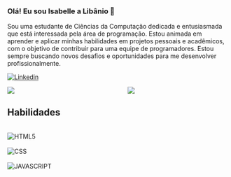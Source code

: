 ### Olá! Eu sou Isabelle a Libânio 👋

Sou uma estudante de Ciências da Computação dedicada e entusiasmada que está interessada pela área de programação. Estou animada em aprender e aplicar minhas habilidades em projetos pessoais e acadêmicos, com o objetivo de contribuir para uma equipe de programadores. Estou sempre buscando novos desafios e oportunidades para me desenvolver profissionalmente.

[![Linkedin](https://img.shields.io/badge/LinkedIn-0077B5?style=for-the-badge&logo=linkedin&logoColor=white)](https://www.linkedin.com/in/isabelle-lib%C3%A2nio-70b710230/)

<div style="display: flex; width: 100%">
   <div style="width:60%; display: flex;">
      <img src="https://github-readme-stats.vercel.app/api?username=LibanioDev&show_icons=true&theme=tokyonight"/>
   </div>

   <div style="width:50%; display: flex;">
      <img src="https://user-images.githubusercontent.com/132175404/235378825-94475ea2-997f-4c1e-8c2c-171036152c1c.gif"/>
   </div>
</div>

## Habilidades

<div style="display: inline_block"><br/>
   <img  alt="HTML5" src="https://img.shields.io/badge/HTML-239120?style=for-the-badge&logo=html5&logoColor=white">
   <div style="display: inline_block"><br/>
   <img alt="CSS" src="https://img.shields.io/badge/CSS-239120?&style=for-the-badge&logo=css3&logoColor=white">
   <div style="display: inline_block"><br/>
   <img alt="JAVASCRIPT" src="https://img.shields.io/badge/JavaScript-F7DF1E?style=for-the-badge&logo=javascript&logoColor=black">
   
   </div><br/>
